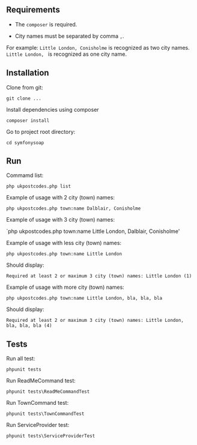## Requirements


 - The `composer` is required.

 - City names must be separated by comma ` , `.
 
For example:
`Little London, Conisholme` is recognized as two city names.
`Little London, ` is recognized as one city name.



## Installation

Clone from git: 

`git clone ...`

Install dependencies using composer

`composer install`

Go to project root directory:

`cd symfonysoap`
  


## Run

Commamd list:

`php ukpostcodes.php list`

Example of usage with 2 city (town) names:

`php ukpostcodes.php town:name Dalblair, Conisholme`

Example of usage with 3 city (town) names:

`php ukpostcodes.php town:name Little London, Dalblair, Conisholme'

Example of usage with less city (town) names:

`php ukpostcodes.php town:name Little London`

Should display: 

`Required at least 2 or maximum 3 city (town) names: Little London (1)`

Example of usage with more city (town) names:

`php ukpostcodes.php town:name Little London, bla, bla, bla`

Should display: 

`Required at least 2 or maximum 3 city (town) names: Little London, bla, bla, bla (4)`


## Tests

Run all test:

`phpunit tests`

Run ReadMeCommand test:

`phpunit tests\ReadMeCommandTest`

Run TownCommand test:

`phpunit tests\TownCommandTest`

Run ServiceProvider test:

`phpunit tests\ServiceProviderTest`



